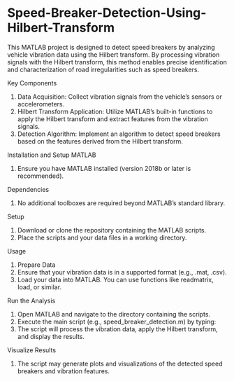 # Speed-Breaker-Detection-Using-Hilbert-Transform


This MATLAB project is designed to detect speed breakers by analyzing vehicle vibration data using the Hilbert transform. By processing vibration signals with the Hilbert transform, this method enables precise identification and characterization of road irregularities such as speed breakers.

Key Components
1.	Data Acquisition: Collect vibration signals from the vehicle’s sensors or accelerometers.
2.	Hilbert Transform Application: Utilize MATLAB’s built-in functions to apply the Hilbert transform and extract features from the vibration signals.
3.	Detection Algorithm: Implement an algorithm to detect speed breakers based on the features derived from the Hilbert transform.

Installation and Setup
MATLAB
1.	Ensure you have MATLAB installed (version 2018b or later is recommended).

Dependencies
1.  No additional toolboxes are required beyond MATLAB’s standard library.
   
Setup
1.  Download or clone the repository containing the MATLAB scripts.
2.  Place the scripts and your data files in a working directory.
   
Usage
1.  Prepare Data
2.  Ensure that your vibration data is in a supported format (e.g., .mat, .csv).
3.  Load your data into MATLAB. You can use functions like readmatrix, load, or similar.
   
Run the Analysis
1.  Open MATLAB and navigate to the directory containing the scripts.
2.  Execute the main script (e.g., speed_breaker_detection.m) by typing:
3.  The script will process the vibration data, apply the Hilbert transform, and display the results.

Visualize Results
1.  The script may generate plots and visualizations of the detected speed breakers and vibration features.
